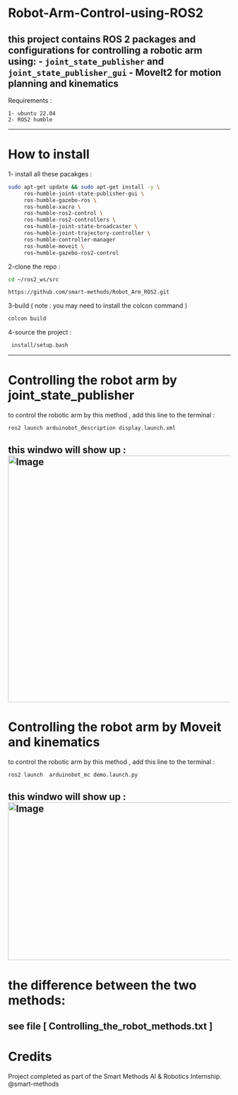 # Robot-Arm-Control-using-ROS2
this project contains ROS 2 packages and configurations for controlling a robotic arm using:  - `joint_state_publisher` and `joint_state_publisher_gui` - MoveIt2 for motion planning and kinematics
---
 Requirements :
 ```
1- ubuntu 22.04
2- ROS2 humble
```
---
# How to install
1- install all these pacakges :
```bash
sudo apt-get update && sudo apt-get install -y \
     ros-humble-joint-state-publisher-gui \
     ros-humble-gazebo-ros \
     ros-humble-xacro \
     ros-humble-ros2-control \
     ros-humble-ros2-controllers \
     ros-humble-joint-state-broadcaster \
     ros-humble-joint-trajectory-controller \
     ros-humble-controller-manager
     ros-humble-moveit \
     ros-humble-gazebo-ros2-control
```
2-clone the repo :
```bash
cd ~/ros2_ws/src
```
```bash
https://github.com/smart-methods/Robot_Arm_ROS2.git
```
3-build ( note : you may need to install the colcon command )
```bash
colcon build
```
4-source the project :
```bash
 install/setup.bash
```
---
# Controlling the robot arm by joint_state_publisher
to control the robotic arm by this method , add this line to the terminal :
```bash
ros2 launch arduinobot_description display.launch.xml
```
this windwo will show up : 
<img width="920" height="557" alt="Image" src="https://github.com/user-attachments/assets/96d37d06-71a3-43d8-9c47-df918f425114" />
---
# Controlling the robot arm by Moveit and kinematics
to control the robotic arm by this method , add this line to the terminal :
```bash
ros2 launch  arduinobot_mc demo.launch.py
```
this windwo will show up : 
<img width="1120" height="356" alt="Image" src="https://github.com/user-attachments/assets/c5dc7e24-f836-4cf9-bd7d-828458e2299f" />
---
# the difference between the two methods:
see file [ Controlling_the_robot_methods.txt ]
---
# Credits
Project completed as part of the Smart Methods AI & Robotics Internship. @smart-methods
